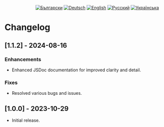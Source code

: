 <div id="locales" align="right">
  <a href="../bg/CHANGELOG.md"><img src="https://img.shields.io/badge/BG-grey?style=flat" alt="Български"></a>
  <a href="../de/CHANGELOG.md"><img src="https://img.shields.io/badge/DE-grey?style=flat" alt="Deutsch"></a>
  <a href="../en/CHANGELOG.md"><img src="https://img.shields.io/badge/EN-blue?style=flat" alt="English"></a>
  <a href="../ru/CHANGELOG.md"><img src="https://img.shields.io/badge/RU-grey?style=flat" alt="Русский"></a>
  <a href="../uk/CHANGELOG.md"><img src="https://img.shields.io/badge/UK-grey?style=flat" alt="Українська"></a>
</div>


# Changelog


## [1.1.2] - 2024-08-16

### Enhancements
* Enhanced JSDoc documentation for improved clarity and detail.

### Fixes
* Resolved various bugs and issues.


## [1.0.0] - 2023-10-29

* Initial release.